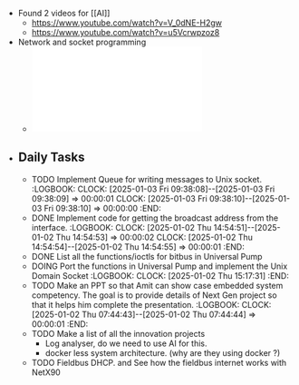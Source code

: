 - Found 2 videos for [[AI]]
	- https://www.youtube.com/watch?v=V_0dNE-H2gw
	- https://www.youtube.com/watch?v=u5Vcrwpzoz8
- Network and socket programming
	- ![bgnet_usl_c_1.pdf](../assets/bgnet_usl_c_1_1735831977593_0.pdf)
- ## Daily Tasks
	- TODO Implement Queue for writing messages to Unix socket.
	  :LOGBOOK:
	  CLOCK: [2025-01-03 Fri 09:38:08]--[2025-01-03 Fri 09:38:09] =>  00:00:01
	  CLOCK: [2025-01-03 Fri 09:38:10]--[2025-01-03 Fri 09:38:10] =>  00:00:00
	  :END:
	- DONE Implement code for getting the broadcast address from the interface.
	  :LOGBOOK:
	  CLOCK: [2025-01-02 Thu 14:54:51]--[2025-01-02 Thu 14:54:53] =>  00:00:02
	  CLOCK: [2025-01-02 Thu 14:54:54]--[2025-01-02 Thu 14:54:55] =>  00:00:01
	  :END:
	- DONE List all the functions/ioctls for bitbus in Universal Pump
	- DOING Port the functions in Universal Pump and implement the Unix Domain Socket
	  :LOGBOOK:
	  CLOCK: [2025-01-02 Thu 15:17:31]
	  :END:
	- TODO Make an PPT so that Amit can show case embedded system competency. The goal is to provide details of Next Gen project so that it helps him complete the presentation.
	  :LOGBOOK:
	  CLOCK: [2025-01-02 Thu 07:44:43]--[2025-01-02 Thu 07:44:44] =>  00:00:01
	  :END:
	- TODO Make a list of all the innovation projects
		- Log analyser, do we need to use AI for this.
		- docker less system architecture. (why are they using docker ?)
	- TODO Fieldbus DHCP. and See how the fieldbus internet works with NetX90